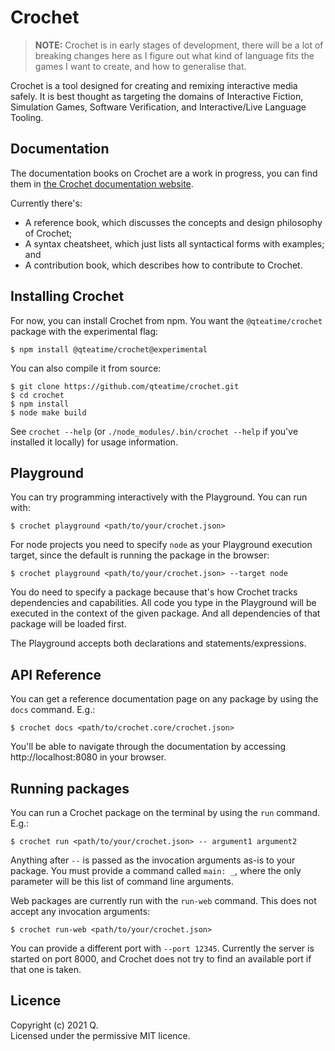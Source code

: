 # Crochet

> **NOTE:** Crochet is in early stages of development, there will be a lot
> of breaking changes here as I figure out what kind of language fits the
> games I want to create, and how to generalise that.

Crochet is a tool designed for creating and remixing interactive media safely.
It is best thought as targeting the domains of Interactive Fiction, Simulation
Games, Software Verification, and Interactive/Live Language Tooling.

## Documentation

The documentation books on Crochet are a work in progress, you can find
them in [the Crochet documentation website](https://crochet.qteati.me/docs/).

Currently there's:

- A reference book, which discusses the concepts and design philosophy of Crochet;
- A syntax cheatsheet, which just lists all syntactical forms with examples; and
- A contribution book, which describes how to contribute to Crochet.

## Installing Crochet

For now, you can install Crochet from npm. You want the `@qteatime/crochet`
package with the experimental flag:

```shell
$ npm install @qteatime/crochet@experimental
```

You can also compile it from source:

```shell
$ git clone https://github.com/qteatime/crochet.git
$ cd crochet
$ npm install
$ node make build
```

See `crochet --help` (or `./node_modules/.bin/crochet --help` if you've installed it locally) for usage information.

## Playground

You can try programming interactively with the Playground. You can run with:

```shell
$ crochet playground <path/to/your/crochet.json>
```

For node projects you need to specify `node` as your Playground execution
target, since the default is running the package in the browser:

```shell
$ crochet playground <path/to/your/crochet.json> --target node
```

You do need to specify a package because that's how Crochet tracks
dependencies and capabilities. All code you type in the Playground will
be executed in the context of the given package. And all dependencies of
that package will be loaded first.

The Playground accepts both declarations and statements/expressions.

## API Reference

You can get a reference documentation page on any package by using the
`docs` command. E.g.:

```shell
$ crochet docs <path/to/crochet.core/crochet.json>
```

You'll be able to navigate through the documentation by accessing
http://localhost:8080 in your browser.

## Running packages

You can run a Crochet package on the terminal by using the `run` command.
E.g.:

```shell
$ crochet run <path/to/your/crochet.json> -- argument1 argument2
```

Anything after `--` is passed as the invocation arguments as-is to your
package. You must provide a command called `main: _`, where the only
parameter will be this list of command line arguments.

Web packages are currently run with the `run-web` command. This does not
accept any invocation arguments:

```shell
$ crochet run-web <path/to/your/crochet.json>
```

You can provide a different port with `--port 12345`. Currently the server
is started on port 8000, and Crochet does not try to find an available
port if that one is taken.

## Licence

Copyright (c) 2021 Q.  
Licensed under the permissive MIT licence.
